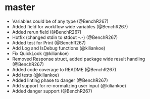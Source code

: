 # master

- Variables could be of any type (@BenchR267)
- Added field for workflow wide variables (@BenchR267)
- Added rerun field (@BenchR267)
- Hotfix (changed stdin to stdout -.-) (@BenchR267)
- Added test for Print (@BenchR267)
- Add Log and IsDebug functions (@kiliankoe)
- Fix QuickLook (@kiliankoe)
- Removed Response struct, added package wide result handling (@BenchR267)
- Added code coverage to README (@BenchR267)
- Add tests (@kiliankoe)
- Added linting phase to danger (@BenchR267)
- Add support for re-normalizing user input (@kiliankoe)
- Added danger support (@BenchR267)
